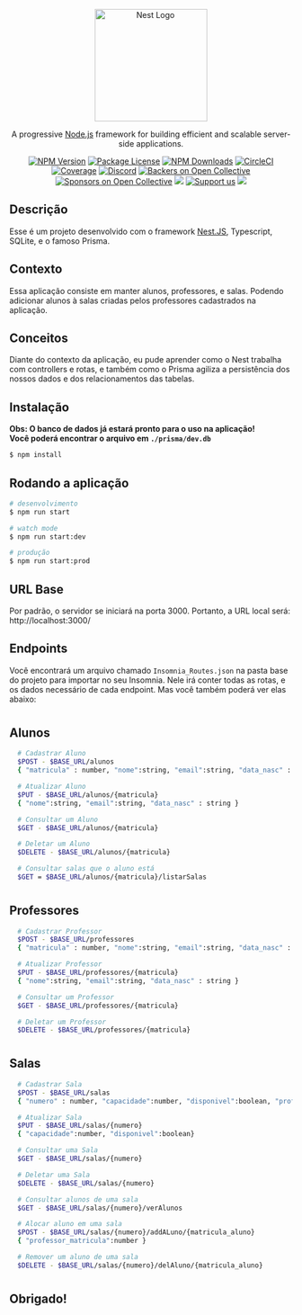 <p align="center">
  <a href="http://nestjs.com/" target="blank"><img src="https://nestjs.com/img/logo-small.svg" width="200" alt="Nest Logo" /></a>
</p>

[circleci-image]: https://img.shields.io/circleci/build/github/nestjs/nest/master?token=abc123def456
[circleci-url]: https://circleci.com/gh/nestjs/nest

  <p align="center">A progressive <a href="http://nodejs.org" target="_blank">Node.js</a> framework for building efficient and scalable server-side applications.</p>
    <p align="center">
<a href="https://www.npmjs.com/~nestjscore" target="_blank"><img src="https://img.shields.io/npm/v/@nestjs/core.svg" alt="NPM Version" /></a>
<a href="https://www.npmjs.com/~nestjscore" target="_blank"><img src="https://img.shields.io/npm/l/@nestjs/core.svg" alt="Package License" /></a>
<a href="https://www.npmjs.com/~nestjscore" target="_blank"><img src="https://img.shields.io/npm/dm/@nestjs/common.svg" alt="NPM Downloads" /></a>
<a href="https://circleci.com/gh/nestjs/nest" target="_blank"><img src="https://img.shields.io/circleci/build/github/nestjs/nest/master" alt="CircleCI" /></a>
<a href="https://coveralls.io/github/nestjs/nest?branch=master" target="_blank"><img src="https://coveralls.io/repos/github/nestjs/nest/badge.svg?branch=master#9" alt="Coverage" /></a>
<a href="https://discord.gg/G7Qnnhy" target="_blank"><img src="https://img.shields.io/badge/discord-online-brightgreen.svg" alt="Discord"/></a>
<a href="https://opencollective.com/nest#backer" target="_blank"><img src="https://opencollective.com/nest/backers/badge.svg" alt="Backers on Open Collective" /></a>
<a href="https://opencollective.com/nest#sponsor" target="_blank"><img src="https://opencollective.com/nest/sponsors/badge.svg" alt="Sponsors on Open Collective" /></a>
  <a href="https://paypal.me/kamilmysliwiec" target="_blank"><img src="https://img.shields.io/badge/Donate-PayPal-ff3f59.svg"/></a>
    <a href="https://opencollective.com/nest#sponsor"  target="_blank"><img src="https://img.shields.io/badge/Support%20us-Open%20Collective-41B883.svg" alt="Support us"></a>
  <a href="https://twitter.com/nestframework" target="_blank"><img src="https://img.shields.io/twitter/follow/nestframework.svg?style=social&label=Follow"></a>
</p>
  <!--[![Backers on Open Collective](https://opencollective.com/nest/backers/badge.svg)](https://opencollective.com/nest#backer)
  [![Sponsors on Open Collective](https://opencollective.com/nest/sponsors/badge.svg)](https://opencollective.com/nest#sponsor)-->

## Descrição

Esse é um projeto desenvolvido com o framework [Nest.JS](https://github.com/nestjs/nest), Typescript, SQLite, e o famoso Prisma.

## Contexto

Essa aplicação consiste em manter alunos, professores, e salas. Podendo adicionar alunos à salas criadas pelos professores cadastrados na aplicação.

## Conceitos 

Diante do contexto da aplicação, eu pude aprender como o Nest trabalha com controllers e rotas, e também como o Prisma agiliza a persistência dos nossos dados e dos relacionamentos das tabelas.
## Instalação

<strong>Obs: O banco de dados já estará pronto para o uso na aplicação! <br> Você poderá encontrar o arquivo em `./prisma/dev.db`</strong>

```bash
$ npm install
```

## Rodando a aplicação

```bash
# desenvolvimento
$ npm run start

# watch mode
$ npm run start:dev

# produção
$ npm run start:prod
```

## URL Base

Por padrão, o servidor se iniciará na porta 3000.
Portanto, a URL local será: http://localhost:3000/

## Endpoints 

Você encontrará um arquivo chamado `Insomnia_Routes.json` na pasta base do projeto para importar no seu Insomnia. Nele irá conter todas as rotas, e os dados necessário de cada endpoint. Mas você também poderá ver elas abaixo:

#


## Alunos
```bash
  # Cadastrar Aluno
  $POST - $BASE_URL/alunos
  { "matricula" : number, "nome":string, "email":string, "data_nasc" : string }

  # Atualizar Aluno
  $PUT - $BASE_URL/alunos/{matricula}
  { "nome":string, "email":string, "data_nasc" : string }

  # Consultar um Aluno
  $GET - $BASE_URL/alunos/{matricula}

  # Deletar um Aluno
  $DELETE - $BASE_URL/alunos/{matricula}

  # Consultar salas que o aluno está
  $GET = $BASE_URL/alunos/{matricula}/listarSalas

```

#

## Professores
```bash
  # Cadastrar Professor
  $POST - $BASE_URL/professores
  { "matricula" : number, "nome":string, "email":string, "data_nasc" : string }

  # Atualizar Professor
  $PUT - $BASE_URL/professores/{matricula}
  { "nome":string, "email":string, "data_nasc" : string }

  # Consultar um Professor
  $GET - $BASE_URL/professores/{matricula}

  # Deletar um Professor
  $DELETE - $BASE_URL/professores/{matricula}


```

#

## Salas
```bash
  # Cadastrar Sala
  $POST - $BASE_URL/salas
  { "numero" : number, "capacidade":number, "disponivel":boolean, "professor_matricula" : number }

  # Atualizar Sala
  $PUT - $BASE_URL/salas/{numero}
  { "capacidade":number, "disponivel":boolean}

  # Consultar uma Sala
  $GET - $BASE_URL/salas/{numero}

  # Deletar uma Sala
  $DELETE - $BASE_URL/salas/{numero}

  # Consultar alunos de uma sala
  $GET - $BASE_URL/salas/{numero}/verAlunos

  # Alocar aluno em uma sala
  $POST - $BASE_URL/salas/{numero}/addALuno/{matricula_aluno}
  { "professor_matricula":number }

  # Remover um aluno de uma sala
  $DELETE - $BASE_URL/salas/{numero}/delAluno/{matricula_aluno}

```

# 

## Obrigado!
